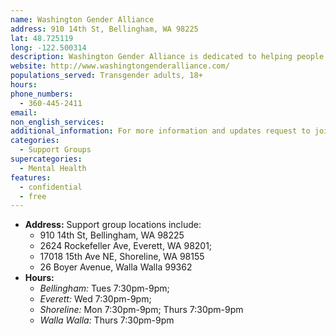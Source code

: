 ```yaml
---
name: Washington Gender Alliance
address: 910 14th St, Bellingham, WA 98225
lat: 48.725119
long: -122.500314
description: Washington Gender Alliance is dedicated to helping people deal with the issues of gender identity and/or expression, be it their own, or those of someone in their lives. They do this primarily by conducting community-oriented, peer-facilitated, open support groups. The only requirement for participation is that participants' lives somehow be impacted by transgenderism.
website: http://www.washingtongenderalliance.com/
populations_served: Transgender adults, 18+
hours: 
phone_numbers: 
  - 360-445-2411
email: 
non_english_services: 
additional_information: For more information and updates request to join the Washington Gender Alliance Facebook group at: <https://www.facebook.com/groups/WashingtonGenderAlliance/>.
categories:
  - Support Groups
supercategories:
  - Mental Health
features:
  - confidential
  - free
---
```

- **Address:** Support group locations include:
   - 910 14th St, Bellingham, WA 98225
   - 2624 Rockefeller Ave, Everett, WA 98201;
   - 17018 15th Ave NE, Shoreline, WA 98155
   - 26 Boyer Avenue, Walla Walla 99362
- **Hours:**
  - *Bellingham:* Tues 7:30pm-9pm;
  - *Everett:* Wed 7:30pm-9pm;
  - *Shoreline:* Mon 7:30pm-9pm; Thurs 7:30pm-9pm
  - *Walla Walla:* Thurs 7:30pm-9pm
